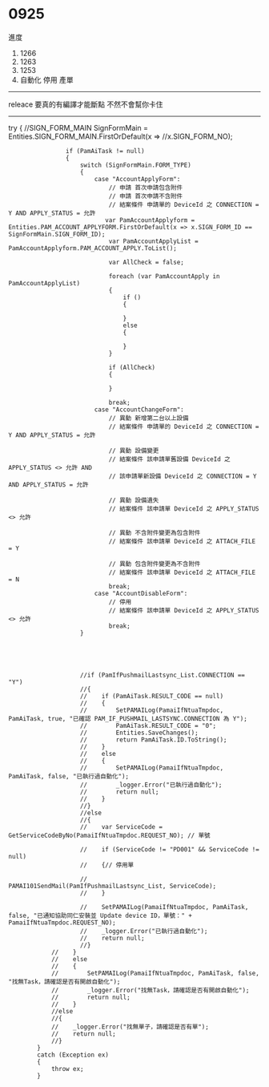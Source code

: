 # 0925

進度
1. 1266
2. 1263
3. 1253
4. 自動化 停用 產單

---

releace 要真的有編譯才能斷點 不然不會幫你卡住

---

  try
            {
                //SIGN_FORM_MAIN SignFormMain = Entities.SIGN_FORM_MAIN.FirstOrDefault(x =>
                //x.SIGN_FORM_NO);


                    if (PamAiTask != null)
                    {
                        switch (SignFormMain.FORM_TYPE)
                        {
                            case "AccountApplyForm":
                                // 申請 首次申請包含附件
                                // 申請 首次申請不含附件
                                // 結案條件 申請單的 DeviceId 之 CONNECTION = Y AND APPLY_STATUS = 允許
                               var PamAccountApplyform = Entities.PAM_ACCOUNT_APPLYFORM.FirstOrDefault(x => x.SIGN_FORM_ID == SignFormMain.SIGN_FORM_ID);
                                var PamAccountApplyList = PamAccountApplyform.PAM_ACCOUNT_APPLY.ToList();

                                var AllCheck = false;

                                foreach (var PamAccountApply in PamAccountApplyList)
                                {
                                    if ()
                                    {

                                    }
                                    else
                                    {

                                    }
                                }

                                if (AllCheck)
                                {

                                }

                                break;
                            case "AccountChangeForm":
                                // 異動 新增第二台以上設備
                                // 結案條件 申請單的 DeviceId 之 CONNECTION = Y AND APPLY_STATUS = 允許

                                // 異動 設備變更
                                // 結案條件 該申請單舊設備 DeviceId 之 APPLY_STATUS <> 允許 AND
                                // 該申請單新設備 DeviceId 之 CONNECTION = Y AND APPLY_STATUS = 允許

                                // 異動 設備遺失
                                // 結案條件 該申請單 DeviceId 之 APPLY_STATUS <> 允許

                                // 異動 不含附件變更為包含附件
                                // 結案條件 該申請單 DeviceId 之 ATTACH_FILE = Y

                                // 異動 包含附件變更為不含附件
                                // 結案條件 該申請單 DeviceId 之 ATTACH_FILE = N
                                break;
                            case "AccountDisableForm":
                                // 停用
                                // 結案條件 該申請單 DeviceId 之 APPLY_STATUS <> 允許
                                break;
                        }





                        //if (PamIfPushmailLastsync_List.CONNECTION == "Y")
                        //{
                        //    if (PamAiTask.RESULT_CODE == null)
                        //    {
                        //        SetPAMAILog(PamaiIfNtuaTmpdoc, PamAiTask, true, "已確認 PAM_IF_PUSHMAIL_LASTSYNC.CONNECTION 為 Y");
                        //        PamAiTask.RESULT_CODE = "0";
                        //        Entities.SaveChanges();
                        //        return PamAiTask.ID.ToString();
                        //    }
                        //    else
                        //    {
                        //        SetPAMAILog(PamaiIfNtuaTmpdoc, PamAiTask, false, "已執行過自動化");
                        //        _logger.Error("已執行過自動化");
                        //        return null;
                        //    }
                        //}
                        //else
                        //{
                        //    var ServiceCode = GetServiceCodeByNo(PamaiIfNtuaTmpdoc.REQUEST_NO); // 單號

                        //    if (ServiceCode != "PD001" && ServiceCode != null)
                        //    {// 停用單

                        //        PAMAI101SendMail(PamIfPushmailLastsync_List, ServiceCode);
                        //    }

                        //    SetPAMAILog(PamaiIfNtuaTmpdoc, PamAiTask, false, "已通知協助同仁安裝並 Update device ID，單號：" + PamaiIfNtuaTmpdoc.REQUEST_NO);
                        //    _logger.Error("已執行過自動化");
                        //    return null;
                        //}
                //    }
                //    else
                //    {
                //        SetPAMAILog(PamaiIfNtuaTmpdoc, PamAiTask, false, "找無Task，請確認是否有開啟自動化");
                //        _logger.Error("找無Task，請確認是否有開啟自動化");
                //        return null;
                //    }
                //else
                //{
                //    _logger.Error("找無單子，請確認是否有單");
                //    return null;
                //}
            }
            catch (Exception ex)
            {
                throw ex;
            }
